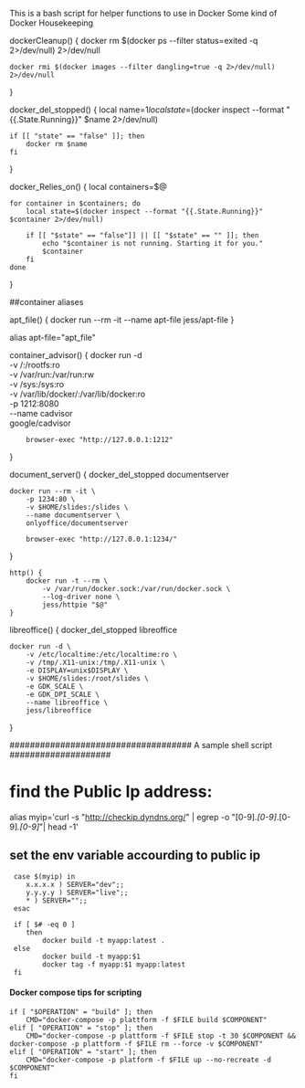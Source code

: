 This is a bash script for helper functions to use in Docker
Some kind of Docker Housekeeping


dockerCleanup() {
	docker rm $(docker ps --filter status=exited -q 2>/dev/null) 2>/dev/null

	docker rmi $(docker images --filter dangling=true -q 2>/dev/null) 2>/dev/null
}

docker_del_stopped() {
	local name=$1
	local state=$(docker inspect --format "{{.State.Running}}" $name 2>/dev/null)

	if [[ "state" == "false" ]]; then
		docker rm $name
	fi
}

docker_Relies_on() {
	local containers=$@

	for container in $containers; do
		local state=$(docker inspect --format "{{.State.Running}}" $container 2>/dev/null)

		if [[ "$state" == "false"]] || [[ "$state" == "" ]]; then
			echo "$container is not running. Starting it for you."
			$container
		fi
	done
}

##container aliases

apt_file() {
	docker run --rm -it --name apt-file jess/apt-file
}

alias apt-file="apt_file"

container_advisor() {
	docker run -d \
		-v /:/rootfs:ro \
		-v /var/run:/var/run:rw \
		-v /sys:/sys:ro \
		-v /var/lib/docker/:/var/lib/docker:ro \
		-p 1212:8080 \
		--name cadvisor \
		google/cadvisor

		browser-exec "http://127.0.0.1:1212"
}

document_server() {
	docker_del_stopped documentserver

	docker run --rm -it \
		-p 1234:80 \
		-v $HOME/slides:/slides \
		--name documentserver \
		onlyoffice/documentserver

		browser-exec "http://127.0.0.1:1234/"
}
```
http() {
	docker run -t --rm \
		-v /var/run/docker.sock:/var/run/docker.sock \
		--log-driver none \
		jess/httpie "$@"
}
```

libreoffice() {
	docker_del_stopped libreoffice

	docker run -d \
		-v /etc/localtime:/etc/localtime:ro \
		-v /tmp/.X11-unix:/tmp/.X11-unix \
		-e DISPLAY=unix$DISPLAY \
		-v $HOME/slides:/root/slides \
		-e GDK_SCALE \
		-e GDK_DPI_SCALE \
		--name libreoffice \
		jess/libreoffice
}



 #################################### A sample shell script ####################

 # find the Public Ip address:

 alias myip='curl -s "http://checkip.dyndns.org/" | egrep -o "[0-9]*\.[0-9]*\.[0-9]*\.[0-9]*"| head -1'
 ## set the env variable accourding to public ip
```
 case $(myip) in 
 	x.x.x.x ) SERVER="dev";;
 	y.y.y.y ) SERVER="live";;
 	* ) SERVER="";;
 esac

 if [ $# -eq 0 ]
 	then
 		docker build -t myapp:latest .
 else
 		docker build -t myapp:$1
 		docker tag -f myapp:$1 myapp:latest
 fi
```

#### Docker compose tips for scripting
```
if [ "$OPERATION" = "build" ]; then
	CMD="docker-compose -p plattform -f $FILE build $COMPONENT"
elif [ "OPERATION" = "stop" ]; then
	CMD="docker-compose -p plattform -f $FILE stop -t 30 $COMPONENT && docker-compose -p plattform -f $FILE rm --force -v $COMPONENT"
elif [ "OPERATION" = "start" ]; then
	CMD="docker-compose -p platform -f $FILE up --no-recreate -d $COMPONENT"
fi
```
